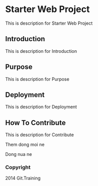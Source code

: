 # Starter Web Project

This is description for Starter Web Project


## Introduction

This is description for Introduction


## Purpose

This is description for Purpose

## Deployment

This is description for Deployment

## How To Contribute

This is description for Contribute


Them dong moi ne


Dong nua ne

### Copyright

2014 Git.Training